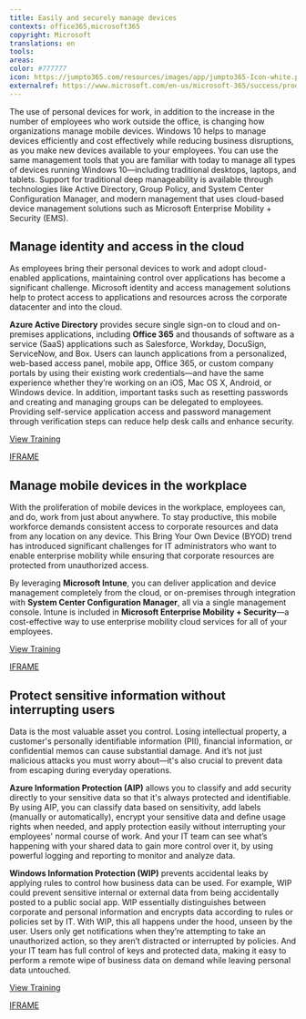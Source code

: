 ```yaml
---
title: Easily and securely manage devices
contexts: office365,microsoft365
copyright: Microsoft
translations: en
tools: 
areas: 
color: #777777
icon: https://jumpto365.com/resources/images/app/jumpto365-Icon-white.png
externalref: https://www.microsoft.com/en-us/microsoft-365/success/productivitylibrary/easily-and-securely-manage-devices
---
```

The use of personal devices for work, in addition to the increase in the number of employees who work outside the office, is changing how organizations manage mobile devices.
Windows 10 helps to manage devices efficiently and cost effectively while reducing business disruptions, as you make new devices available to your employees. You can use the same management tools that you are familiar with today to manage all types of devices running Windows 10&#x2014;including traditional desktops, laptops, and tablets. Support for traditional deep manageability is available through technologies like Active Directory, Group Policy, and System Center Configuration Manager, and modern management that uses cloud-based device management solutions such as Microsoft Enterprise Mobility + Security (EMS).


## Manage identity and access in the cloud

As employees bring their personal devices to work and adopt cloud-enabled applications, maintaining control over applications has become a significant challenge. Microsoft identity and access management solutions help to protect access to applications and resources across the corporate datacenter and into the cloud.

**Azure Active Directory** provides secure single sign-on to cloud and on-premises applications, including **Office 365** and thousands of software as a service (SaaS) applications such as Salesforce, Workday, DocuSign, ServiceNow, and Box. Users can launch applications from a personalized, web-based access panel, mobile app, Office 365, or custom company portals by using their existing work credentials—and have the same experience whether they’re working on an iOS, Mac OS X, Android, or Windows device. In addition, important tasks such as resetting passwords and creating and managing groups can be delegated to employees. Providing self-service application access and password management through verification steps can reduce help desk calls and enhance security.

[View Training](https://docs.microsoft.com/azure/active-directory/active-directory-whatis)

[IFRAME](https://www.microsoft.com/en-us/videoplayer/embed/RE1U9Pw)

## Manage mobile devices in the workplace

With the proliferation of mobile devices in the workplace, employees can, and do, work from just about anywhere. To stay productive, this mobile workforce demands consistent access to corporate resources and data from any location on any device. This Bring Your Own Device (BYOD) trend has introduced significant challenges for IT administrators who want to enable enterprise mobility while ensuring that corporate resources are protected from unauthorized access.

By leveraging **Microsoft Intune**, you can deliver application and device management completely from the cloud, or on-premises through integration with **System Center Configuration Manager**, all via a single management console. Intune is included in **Microsoft Enterprise Mobility + Security**—a cost-effective way to use enterprise mobility cloud services for all of your employees.

[View Training](https://docs.microsoft.com/intune/introduction-intune)

[IFRAME](https://www.microsoft.com/en-us/videoplayer/embed/RE1UMQS)

## Protect sensitive information without interrupting users

Data is the most valuable asset you control. Losing intellectual property, a customer's personally identifiable information (PII), financial information, or confidential memos can cause substantial damage. And it’s not just malicious attacks you must worry about—it's also crucial to prevent data from escaping during everyday operations.

**Azure Information Protection (AIP)** allows you to classify and add security directly to your sensitive data so that it's always protected and identifiable. By using AIP, you can classify data based on sensitivity, add labels (manually or automatically), encrypt your sensitive data and define usage rights when needed, and apply protection easily without interrupting your employees' normal course of work. And your IT team can see what’s happening with your shared data to gain more control over it, by using powerful logging and reporting to monitor and analyze data.

**Windows Information Protection (WIP)** prevents accidental leaks by applying rules to control how business data can be used. For example, WIP could prevent sensitive internal or external data from being accidentally posted to a public social app. WIP essentially distinguishes between corporate and personal information and encrypts data according to rules or policies set by IT. With WIP, this all happens under the hood, unseen by the user. Users only get notifications when they’re attempting to take an unauthorized action, so they aren’t distracted or interrupted by policies. And your IT team has full control of keys and protected data, making it easy to perform a remote wipe of business data on demand while leaving personal data untouched.

[View Training](https://docs.microsoft.com/information-protection/understand-explore/what-is-information-protection)

[IFRAME](https://www.microsoft.com/en-us/videoplayer/embed/RE1UK8U)

